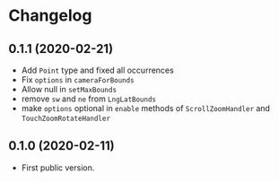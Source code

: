 # Changelog

## 0.1.1 (2020-02-21)

* Add `Point` type and fixed all occurrences
* Fix `options` in `cameraForBounds`
* Allow null in `setMaxBounds`
* remove `sw` and `ne` from `LngLatBounds`
* make `options` optional in `enable` methods of `ScrollZoomHandler` and `TouchZoomRotateHandler`

## 0.1.0 (2020-02-11)

* First public version.
